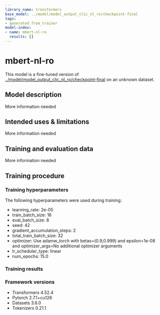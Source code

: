 ```yaml
---
library_name: transformers
base_model: ../model/model_output_clic_nl_ro/checkpoint-final
tags:
- generated_from_trainer
model-index:
- name: mbert-nl-ro
  results: []
---
```


<!-- This model card has been generated automatically according to the information the Trainer had access to. You
should probably proofread and complete it, then remove this comment. -->

# mbert-nl-ro

This model is a fine-tuned version of [../model/model_output_clic_nl_ro/checkpoint-final](https://huggingface.co/../model/model_output_clic_nl_ro/checkpoint-final) on an unknown dataset.

## Model description

More information needed

## Intended uses & limitations

More information needed

## Training and evaluation data

More information needed

## Training procedure

### Training hyperparameters

The following hyperparameters were used during training:
- learning_rate: 2e-05
- train_batch_size: 16
- eval_batch_size: 8
- seed: 42
- gradient_accumulation_steps: 2
- total_train_batch_size: 32
- optimizer: Use adamw_torch with betas=(0.9,0.999) and epsilon=1e-08 and optimizer_args=No additional optimizer arguments
- lr_scheduler_type: linear
- num_epochs: 15.0

### Training results



### Framework versions

- Transformers 4.52.4
- Pytorch 2.7.1+cu126
- Datasets 3.6.0
- Tokenizers 0.21.1
